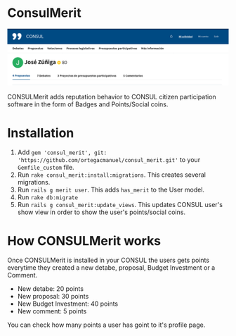# ConsulMerit

![ConsulMerit](https://raw.githubusercontent.com/ortegacmanuel/consul_merit/master/docs/consul_merit.png)

CONSULMerit adds reputation behavior to CONSUL citizen participation software in the form of Badges and Points/Social coins.

# Installation

1. Add `gem 'consul_merit', git: 'https://github.com/ortegacmanuel/consul_merit.git'` to your `Gemfile_custom` file.
2. Run `rake consul_merit:install:migrations`. This creates several migrations.
3. Run `rails g merit user`. This adds `has_merit` to the User model.
4. Run `rake db:migrate`
5. Run `rails g consul_merit:update_views`. This updates CONSUL user's show view in order to show the user's points/social coins.

# How CONSULMerit works

Once CONSULMerit is installed in your CONSUL the users gets points everytime they created a new detabe, proposal, Budget Investment or a Comment.

- New detabe: 20 points
- New proposal: 30 points
- New Budget Investment: 40 points
- New comment: 5 points

You can check how many points a user has goint to it's profile page.
